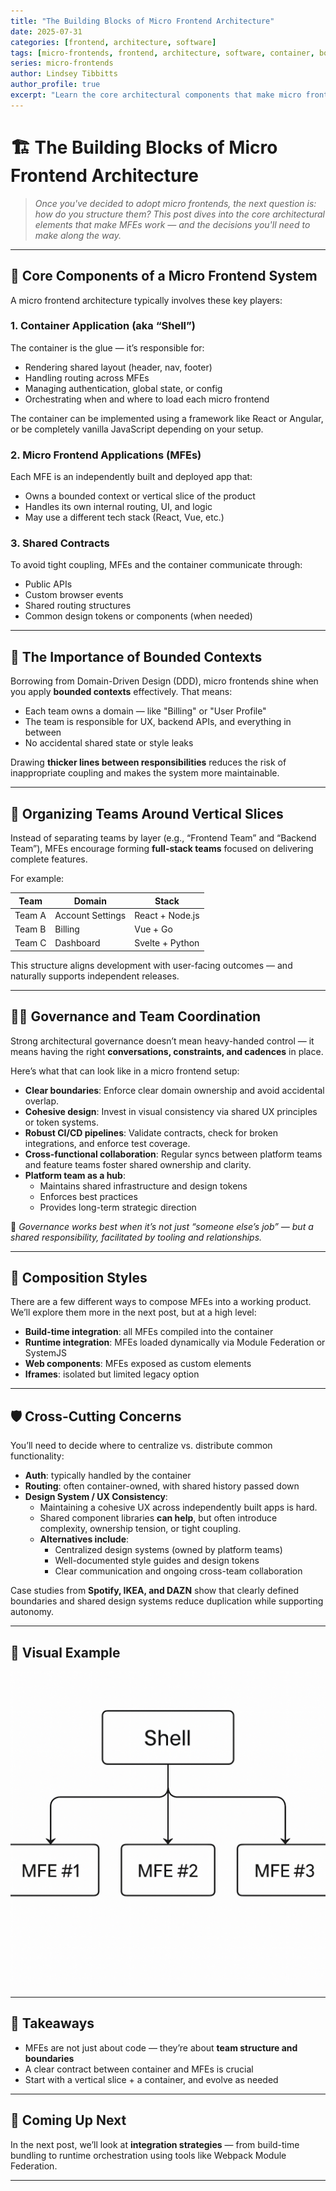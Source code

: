 ```yaml
---
title: "The Building Blocks of Micro Frontend Architecture"
date: 2025-07-31
categories: [frontend, architecture, software]
tags: [micro-frontends, frontend, architecture, software, container, bounded-contexts, team-structure]
series: micro-frontends
author: Lindsey Tibbitts
author_profile: true
excerpt: "Learn the core architectural components that make micro frontends work — from containers and bounded contexts to team organization and governance strategies."
---
```


# 🏗️ The Building Blocks of Micro Frontend Architecture

> *Once you've decided to adopt micro frontends, the next question is: how do you structure them? This post dives into the core architectural elements that make MFEs work — and the decisions you'll need to make along the way.*

---

## 🧱 Core Components of a Micro Frontend System

A micro frontend architecture typically involves these key players:

### 1. **Container Application (aka “Shell”)**
The container is the glue — it’s responsible for:
- Rendering shared layout (header, nav, footer)
- Handling routing across MFEs
- Managing authentication, global state, or config
- Orchestrating when and where to load each micro frontend

The container can be implemented using a framework like React or Angular, or be completely vanilla JavaScript depending on your setup.

### 2. **Micro Frontend Applications (MFEs)**
Each MFE is an independently built and deployed app that:
- Owns a bounded context or vertical slice of the product
- Handles its own internal routing, UI, and logic
- May use a different tech stack (React, Vue, etc.)

### 3. **Shared Contracts**
To avoid tight coupling, MFEs and the container communicate through:
- Public APIs
- Custom browser events
- Shared routing structures
- Common design tokens or components (when needed)

---

## 🎯 The Importance of Bounded Contexts

Borrowing from Domain-Driven Design (DDD), micro frontends shine when you apply **bounded contexts** effectively. That means:

- Each team owns a domain — like "Billing" or "User Profile"
- The team is responsible for UX, backend APIs, and everything in between
- No accidental shared state or style leaks

Drawing **thicker lines between responsibilities** reduces the risk of inappropriate coupling and makes the system more maintainable.

---

## 👥 Organizing Teams Around Vertical Slices

Instead of separating teams by layer (e.g., “Frontend Team” and “Backend Team”), MFEs encourage forming **full-stack teams** focused on delivering complete features.

For example:

| Team | Domain | Stack |
|------|--------|-------|
| Team A | Account Settings | React + Node.js |
| Team B | Billing | Vue + Go |
| Team C | Dashboard | Svelte + Python |

This structure aligns development with user-facing outcomes — and naturally supports independent releases.

---

## 🧑‍💼 Governance and Team Coordination

Strong architectural governance doesn’t mean heavy-handed control — it means having the right **conversations, constraints, and cadences** in place.

Here’s what that can look like in a micro frontend setup:

- **Clear boundaries**: Enforce clear domain ownership and avoid accidental overlap.
- **Cohesive design**: Invest in visual consistency via shared UX principles or token systems.
- **Robust CI/CD pipelines**: Validate contracts, check for broken integrations, and enforce test coverage.
- **Cross-functional collaboration**: Regular syncs between platform teams and feature teams foster shared ownership and clarity.
- **Platform team as a hub**:
  - Maintains shared infrastructure and design tokens
  - Enforces best practices
  - Provides long-term strategic direction

💬 *Governance works best when it’s not just “someone else’s job” — but a shared responsibility, facilitated by tooling and relationships.*

---

## 🧩 Composition Styles

There are a few different ways to compose MFEs into a working product. We’ll explore them more in the next post, but at a high level:

- **Build-time integration**: all MFEs compiled into the container
- **Runtime integration**: MFEs loaded dynamically via Module Federation or SystemJS
- **Web components**: MFEs exposed as custom elements
- **Iframes**: isolated but limited legacy option

---

## 🛡️ Cross-Cutting Concerns

You’ll need to decide where to centralize vs. distribute common functionality:

- **Auth**: typically handled by the container
- **Routing**: often container-owned, with shared history passed down
- **Design System / UX Consistency**:
  - Maintaining a cohesive UX across independently built apps is hard.
  - Shared component libraries **can help**, but often introduce complexity, ownership tension, or tight coupling.
  - **Alternatives include**:
    - Centralized design systems (owned by platform teams)
    - Well-documented style guides and design tokens
    - Clear communication and ongoing cross-team collaboration

Case studies from **Spotify, IKEA, and DAZN** show that clearly defined boundaries and shared design systems reduce duplication while supporting autonomy.

---

## 📌 Visual Example

![Micro frontend architecture: Shell to MFE](/assets/images/shell-to-mfes.png)

---

## 🧠 Takeaways

- MFEs are not just about code — they’re about **team structure and boundaries**
- A clear contract between container and MFEs is crucial
- Start with a vertical slice + a container, and evolve as needed

---

## 🧭 Coming Up Next

In the next post, we’ll look at **integration strategies** — from build-time bundling to runtime orchestration using tools like Webpack Module Federation.

---